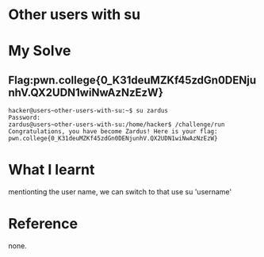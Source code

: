 # Other users with su 

# My Solve 
## Flag:pwn.college{0_K31deuMZKf45zdGn0DENjunhV.QX2UDN1wiNwAzNzEzW}

```
hacker@users~other-users-with-su:~$ su zardus
Password: 
zardus@users~other-users-with-su:/home/hacker$ /challenge/run
Congratulations, you have become Zardus! Here is your flag:
pwn.college{0_K31deuMZKf45zdGn0DENjunhV.QX2UDN1wiNwAzNzEzW}
```
# What I learnt 

mentionting the user name, we can switch to that use 
su 'username'

# Reference 
none.
